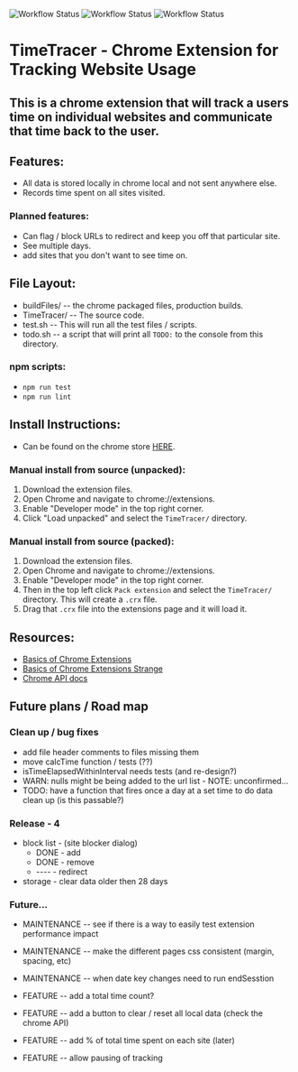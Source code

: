 ![Workflow Status](https://github.com/Calvinbullock/timeTracer/actions/workflows/lint.yaml/badge.svg)
![Workflow Status](https://github.com/Calvinbullock/timeTracer/actions/workflows/test.yaml/badge.svg)
![Workflow Status](https://github.com/Calvinbullock/timeTracer/actions/workflows/prettier.yaml/badge.svg)

# TimeTracer - Chrome Extension for Tracking Website Usage

## This is a chrome extension that will track a users time on individual websites and communicate that time back to the user.

## Features:

- All data is stored locally in chrome local and not sent anywhere else.
- Records time spent on all sites visited.

### Planned features:

- Can flag / block URLs to redirect and keep you off that particular site.
- See multiple days.
- add sites that you don't want to see time on.

## File Layout:

- buildFiles/ -- the chrome packaged files, production builds.
- TimeTracer/ -- The source code.
- test.sh -- This will run all the test files / scripts.
- todo.sh -- a script that will print all `TODO:` to the console from this directory.

### npm scripts:

- `npm run test`
- `npm run lint`

## Install Instructions:

- Can be found on the chrome store [HERE](https://chromewebstore.google.com/detail/timetracer/oalkfnhcckpeghkjmaoidcckokidaoap).

### Manual install from source (unpacked):

1. Download the extension files.
2. Open Chrome and navigate to chrome://extensions.
3. Enable "Developer mode" in the top right corner.
4. Click "Load unpacked" and select the `TimeTracer/` directory.  

### Manual install from source (packed):

1. Download the extension files.
2. Open Chrome and navigate to chrome://extensions.
3. Enable "Developer mode" in the top right corner.
4. Then in the top left click `Pack extension` and select the `TimeTracer/` directory. This will create a `.crx` file.
5. Drag that `.crx` file into the extensions page and it will load it.

## Resources:

- [Basics of Chrome Extensions](https://www.youtube.com/watch?v=Zt_6UXvoKHM)
- [Basics of Chrome Extensions Strange](https://www.youtube.com/watch?v=Is_ZA4yxliE)
- [Chrome API docs](https://developer.chrome.com/docs/extensions/reference/api/storage#local)

## Future plans / Road map

### Clean up / bug fixes
- add file header comments to files missing them
- move calcTime function / tests (??)
- isTimeElapsedWithinInterval needs tests (and re-design?)
- WARN: nulls might be being added to the url list - NOTE: unconfirmed...
- TODO: have a function that fires once a day at a set time to do data clean up (is this passable?)

### Release - 4
 - block list - (site blocker dialog)
      - DONE - add
      - DONE - remove
      - ---- - redirect
 - storage - clear data older then 28 days

### Future...
 - MAINTENANCE -- see if there is a way to easily test extension performance impact
 - MAINTENANCE -- make the different pages css consistent (margin, spacing, etc)
 - MAINTENANCE -- when date key changes need to run endSesstion

 - FEATURE -- add a total time count?
 - FEATURE -- add a button to clear / reset all local data (check the chrome API)
 - FEATURE -- add % of total time spent on each site (later)
 - FEATURE -- allow pausing of tracking
